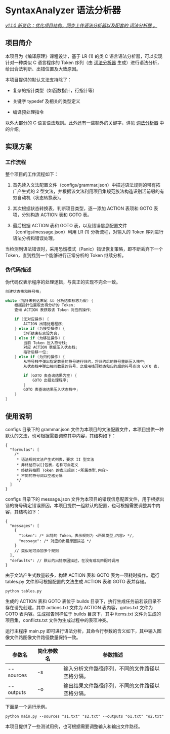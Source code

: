 # SyntaxAnalyzer 语法分析器

*<u>v1.1.0 新变化：优化项目结构，同步上传语法分析器以及配套的 [词法分析器](https://github.com/LIU42/LexicalAnalyzer) 。</u>*

## 项目简介

本项目为《编译原理》课程设计，基于 LR (1) 的类 C 语言语法分析器，可以实现针对一种类似 C 语言程序的 Token 序列（由 [词法分析器](https://github.com/LIU42/LexicalAnalyzer) 生成）进行语法分析，给出合法判断、出错位置及大致原因。

本项目提供的默认文法支持除了：

- 复杂的指针类型（如函数指针，行指针等）

- 关键字 typedef 及相关的类型定义

- 编译预处理指令

以外大部分的 C 语言语法规则。此外还有一些额外的关键字，详见 [词法分析器](https://github.com/LIU42/LexicalParser) 中的介绍。

## 实现方案

### 工作流程

整个项目的工作流程如下：

1. 首先读入文法配置文件（configs/grammar.json）中描述语法规则的带有拓广产生式的 2 型文法，并根据该文法利用项目集规范族法构造识别活前缀的有穷自动机（状态转换表）。

2. 其次根据状态转换表，判断项目类型，逐一添加 ACTION 表项和 GOTO 表项，分别构造 ACTION 表和 GOTO 表。

3. 最后根据 ACTION 表和 GOTO 表，以及错误信息配置文件（configs/message.json）利用 LR (1) 分析流程，对输入的 Token 序列进行语法分析和错误处理。

当检测到语法错误时，采用恐慌模式（Panic）错误恢复策略，即不断丢弃下一个 Token，直到找到一个能够进行正常分析的 Token 继续分析。

### 伪代码描述

伪代码仅表示程序的处理逻辑，与真正的实现不完全一致。

```c
创建状态栈和符号栈;

while (指针未到达末尾 && 分析结束标志为假) {
    根据指针位置取出待分析的 Token;
    查询 ACTION 表获取该 Token 对应的操作;

    if (无对应操作) {
        ACTION 出错处理程序;
    } else if (为接受操作) {
        分析结束标志设为真;
    } else if (为移进操作) {
        当前 Token 压入符号栈;
        对应 ACTION 表值压入状态栈;
        指针后移一位;
    } else if (为归约操作) {
        从符号栈中弹出指定数量的符号进行归约，将归约后的符号重新压入栈中;
        从状态栈中弹出相同数量的符号，之后用栈顶状态和归约后的符号查询 GOTO 表;

        if (GOTO 表查询结果为空) {
            GOTO 出错处理程序;
        }
        GOTO 表查询结果压入状态栈中;
    }
}
```

## 使用说明

configs 目录下的 grammar.json 文件为本项目的文法配置文件，本项目提供一种默认的文法，也可根据需要调整其中内容，其结构如下：

```json5
{
  "formulas": [
    /*
     * 语法规则文法产生式列表，要求 II 型文法
     * 非终结符以[]包裹，名称可自定义
     * 终结符按照 Token 的表示规则：<所属类型,内容>
     * 不同的符号间以空格分隔
     */
  ]
}
```

configs 目录下的 message.json 文件为本项目的错误信息配置文件，用于根据出错的符号确定错误原因，本项目提供一组默认的配置，也可根据需要调整其中内容，其结构如下：

```json5
{
  "messages": [
    {
      "token": /* 出错的 Token，表示规则为 <所属类型,内容> */,
      "message": /* 对应的出错原因描述 */
    }
    // 类似地可添加多个规则
  ],
  "defaults": // 默认的出错原因描述，在没有成功匹配时调用
}
```

由于文法产生式数量较多，构建 ACTION 表和 GOTO 表为一项耗时操作。运行 tables.py 文件即可根据配置的文法生成 ACTION 表和 GOTO 表并存储。

```shell-session
python tables.py
```

生成的 ACTION 表和 GOTO 表位于 builds 目录下，执行生成任务前若该目录不存在请先创建，其中 actions.txt 文件为 ACTION 表内容，gotos.txt 文件为 GOTO 表内容。生成报告同样位于 builds 目录下，其中 items.txt 文件为生成的项目集，conflicts.txt 文件为生成过程中的表项冲突。

运行主程序 main.py 即可进行语法分析，其命令行参数的含义如下，其中输入图像文件路图像文件路径数量保持一致。

| 参数名       | 简化参数名 | 参数描述                     |
| --------- | ----- | ------------------------ |
| --sources | -s    | 输入分析文件路径序列，不同的文件路径以空格分隔。 |
| --outputs | -o    | 输出结果文件路径序列，不同的文件路径以空格分隔。 |

下面是一个运行示例。

```shell-session
python main.py --sources "s1.txt" "s2.txt" --outputs "o1.txt" "o2.txt"
```

本项目提供了一些测试用例，也可根据需要调整输入和输出文件路径。
